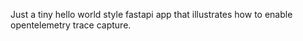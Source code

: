 Just a tiny hello world style fastapi app that illustrates how to enable opentelemetry trace 
capture.

